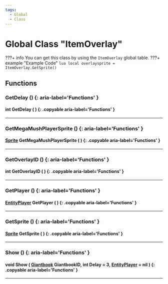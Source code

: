 ```yaml
---
tags:
  - Global
  - Class
---
```

# Global Class "ItemOverlay"

???+ info
    You can get this class by using the `ItemOverlay` global table.
    ???+ example "Example Code"
        ```lua
        local overlaysprite = ItemOverlay.GetSprite()
        ```
        
## Functions

### GetDelay () {: aria-label='Functions' }
#### int GetDelay ( ) {: .copyable aria-label='Functions' }

___
### GetMegaMushPlayerSprite () {: aria-label='Functions' }
#### [Sprite](Sprite.md) GetMegaMushPlayerSprite ( ) {: .copyable aria-label='Functions' } 

___
### GetOverlayID () {: aria-label='Functions' }
#### int GetOverlayID ( ) {: .copyable aria-label='Functions' }

___
### GetPlayer () {: aria-label='Functions' }
#### [EntityPlayer](EntityPlayer.md) GetPlayer ( ) {: .copyable aria-label='Functions' }

___
### GetSprite () {: aria-label='Functions' }
#### [Sprite](Sprite.md) GetSprite ( ) {: .copyable aria-label='Functions' }

___
### Show () {: aria-label='Functions' }
#### void Show ( [Giantbook](enums/Giantbook.md) GiantbookID, int Delay = 3, [EntityPlayer](https://wofsauge.github.io/IsaacDocs/rep/EntityPlayer.html) = nil ) {: .copyable aria-label='Functions' }

___